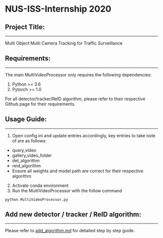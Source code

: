 # NUS-ISS-Internship 2020

## Project Title:
---
Multi Object Multi Camera Tracking for Traffic Surveillance

## Requirements:
---
The main MultiVideoProcessor only requires the following dependencies:
1. Python >= 3.6
2. Pytorch >= 1.0

For all detector/tracker/ReID algorithm, please refer to their respective Github page for their requirements.

## Usage Guide:
---
1. Open config.ini and update entries accordingly, key entries to take note of are as follows:
 * query_video
 * gallery_video_folder
 * det_algorithm
 * reid_algorithm
 * Ensure all weights and model path are correct for their respective algorithm

2. Activate conda environment
3. Run the MultiVideoProcessor with the follow command
```
python MultiVideoProcessor.py
```

## Add new detector / tracker / ReID algorithm:
---
Please refer to [add_algorithm.md](https://github.com/raymondng76/NUS-ISS-Internship/blob/master/add_algorithm.md) for detailed step by step guide.
